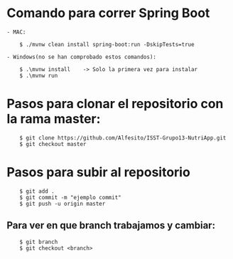 # Comando para correr Spring Boot
    - MAC: 
        
        $ ./mvnw clean install spring-boot:run -DskipTests=true

    - Windows(no se han comprobado estos comandos):
        
        $ .\mvnw install    -> Solo la primera vez para instalar
        $ .\mvnw run

# Pasos para clonar el repositorio con la rama master:

        $ git clone https://github.com/Alfesito/ISST-Grupo13-NutriApp.git
        $ git checkout master

# Pasos para subir al repositorio
    
        $ git add .
        $ git commit -m "ejemplo commit"
        $ git push -u origin master

## Para ver en que branch trabajamos y cambiar:

        $ git branch
        $ git checkout <branch>
